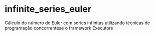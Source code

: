 # infinite_series_euler
Cálculo do número de Euler com series infinitas utilizando técnicas de programação concorrentese o framework Executors
